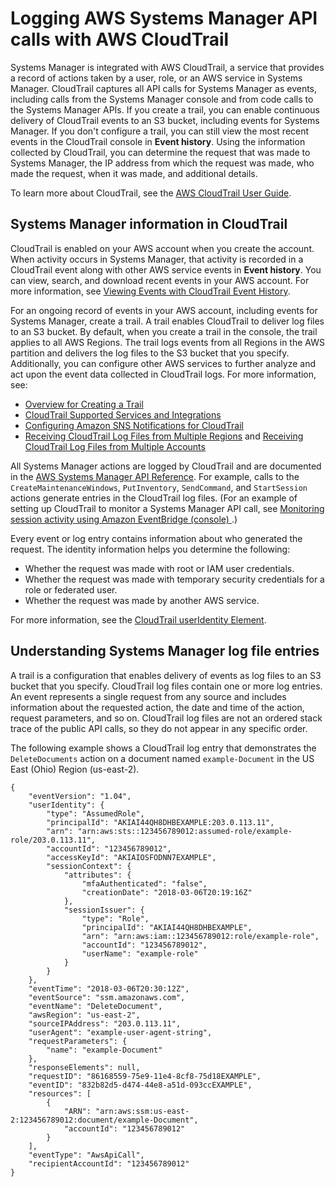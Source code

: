 # Logging AWS Systems Manager API calls with AWS CloudTrail<a name="monitoring-cloudtrail-logs"></a>

Systems Manager is integrated with AWS CloudTrail, a service that provides a record of actions taken by a user, role, or an AWS service in Systems Manager\. CloudTrail captures all API calls for Systems Manager as events, including calls from the Systems Manager console and from code calls to the Systems Manager APIs\. If you create a trail, you can enable continuous delivery of CloudTrail events to an S3 bucket, including events for Systems Manager\. If you don't configure a trail, you can still view the most recent events in the CloudTrail console in **Event history**\. Using the information collected by CloudTrail, you can determine the request that was made to Systems Manager, the IP address from which the request was made, who made the request, when it was made, and additional details\. 

To learn more about CloudTrail, see the [AWS CloudTrail User Guide](https://docs.aws.amazon.com/awscloudtrail/latest/userguide/)\.

## Systems Manager information in CloudTrail<a name="monitoring-cloudtrail-logs-log-entries-about"></a>

CloudTrail is enabled on your AWS account when you create the account\. When activity occurs in Systems Manager, that activity is recorded in a CloudTrail event along with other AWS service events in **Event history**\. You can view, search, and download recent events in your AWS account\. For more information, see [Viewing Events with CloudTrail Event History](https://docs.aws.amazon.com/awscloudtrail/latest/userguide/view-cloudtrail-events.html)\. 

For an ongoing record of events in your AWS account, including events for Systems Manager, create a trail\. A trail enables CloudTrail to deliver log files to an S3 bucket\. By default, when you create a trail in the console, the trail applies to all AWS Regions\. The trail logs events from all Regions in the AWS partition and delivers the log files to the S3 bucket that you specify\. Additionally, you can configure other AWS services to further analyze and act upon the event data collected in CloudTrail logs\. For more information, see: 
+ [Overview for Creating a Trail](https://docs.aws.amazon.com/awscloudtrail/latest/userguide/cloudtrail-create-and-update-a-trail.html)
+ [CloudTrail Supported Services and Integrations](https://docs.aws.amazon.com/awscloudtrail/latest/userguide/cloudtrail-aws-service-specific-topics.html#cloudtrail-aws-service-specific-topics-integrations)
+ [Configuring Amazon SNS Notifications for CloudTrail](https://docs.aws.amazon.com/awscloudtrail/latest/userguide/getting_notifications_top_level.html)
+ [Receiving CloudTrail Log Files from Multiple Regions](https://docs.aws.amazon.com/awscloudtrail/latest/userguide/receive-cloudtrail-log-files-from-multiple-regions.html) and [Receiving CloudTrail Log Files from Multiple Accounts](https://docs.aws.amazon.com/awscloudtrail/latest/userguide/cloudtrail-receive-logs-from-multiple-accounts.html)

All Systems Manager actions are logged by CloudTrail and are documented in the [AWS Systems Manager API Reference](https://docs.aws.amazon.com/systems-manager/latest/APIReference/)\. For example, calls to the `CreateMaintenanceWindows`, `PutInventory`, `SendCommand`, and `StartSession` actions generate entries in the CloudTrail log files\. \(For an example of setting up CloudTrail to monitor a Systems Manager API call, see [Monitoring session activity using Amazon EventBridge \(console\) ](session-manager-auditing.md#session-manager-auditing-eventbridge-events)\.\)

Every event or log entry contains information about who generated the request\. The identity information helps you determine the following: 
+ Whether the request was made with root or IAM user credentials\.
+ Whether the request was made with temporary security credentials for a role or federated user\.
+ Whether the request was made by another AWS service\.

For more information, see the [CloudTrail userIdentity Element](https://docs.aws.amazon.com/awscloudtrail/latest/userguide/cloudtrail-event-reference-user-identity.html)\.

## Understanding Systems Manager log file entries<a name="monitoring-cloudtrail-logs-log-entries-example"></a>

A trail is a configuration that enables delivery of events as log files to an S3 bucket that you specify\. CloudTrail log files contain one or more log entries\. An event represents a single request from any source and includes information about the requested action, the date and time of the action, request parameters, and so on\. CloudTrail log files are not an ordered stack trace of the public API calls, so they do not appear in any specific order\. 

The following example shows a CloudTrail log entry that demonstrates the `DeleteDocuments` action on a document named `example-Document` in the US East \(Ohio\) Region \(us\-east\-2\)\.

```
{
    "eventVersion": "1.04",
    "userIdentity": {
        "type": "AssumedRole",
        "principalId": "AKIAI44QH8DHBEXAMPLE:203.0.113.11",
        "arn": "arn:aws:sts::123456789012:assumed-role/example-role/203.0.113.11",
        "accountId": "123456789012",
        "accessKeyId": "AKIAIOSFODNN7EXAMPLE",
        "sessionContext": {
            "attributes": {
                "mfaAuthenticated": "false",
                "creationDate": "2018-03-06T20:19:16Z"
            },
            "sessionIssuer": {
                "type": "Role",
                "principalId": "AKIAI44QH8DHBEXAMPLE",
                "arn": "arn:aws:iam::123456789012:role/example-role",
                "accountId": "123456789012",
                "userName": "example-role"
            }
        }
    },
    "eventTime": "2018-03-06T20:30:12Z",
    "eventSource": "ssm.amazonaws.com",
    "eventName": "DeleteDocument",
    "awsRegion": "us-east-2",
    "sourceIPAddress": "203.0.113.11",
    "userAgent": "example-user-agent-string",
    "requestParameters": {
        "name": "example-Document"
    },
    "responseElements": null,
    "requestID": "86168559-75e9-11e4-8cf8-75d18EXAMPLE",
    "eventID": "832b82d5-d474-44e8-a51d-093ccEXAMPLE",
    "resources": [
        {
            "ARN": "arn:aws:ssm:us-east-2:123456789012:document/example-Document",
            "accountId": "123456789012"
        }
    ],
    "eventType": "AwsApiCall",
    "recipientAccountId": "123456789012"
}
```